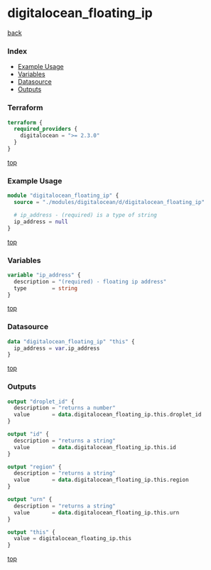 # digitalocean_floating_ip

[back](../digitalocean.md)

### Index

- [Example Usage](#example-usage)
- [Variables](#variables)
- [Datasource](#datasource)
- [Outputs](#outputs)

### Terraform

```terraform
terraform {
  required_providers {
    digitalocean = ">= 2.3.0"
  }
}
```

[top](#index)

### Example Usage

```terraform
module "digitalocean_floating_ip" {
  source = "./modules/digitalocean/d/digitalocean_floating_ip"

  # ip_address - (required) is a type of string
  ip_address = null
}
```

[top](#index)

### Variables

```terraform
variable "ip_address" {
  description = "(required) - floating ip address"
  type        = string
}
```

[top](#index)

### Datasource

```terraform
data "digitalocean_floating_ip" "this" {
  ip_address = var.ip_address
}
```

[top](#index)

### Outputs

```terraform
output "droplet_id" {
  description = "returns a number"
  value       = data.digitalocean_floating_ip.this.droplet_id
}

output "id" {
  description = "returns a string"
  value       = data.digitalocean_floating_ip.this.id
}

output "region" {
  description = "returns a string"
  value       = data.digitalocean_floating_ip.this.region
}

output "urn" {
  description = "returns a string"
  value       = data.digitalocean_floating_ip.this.urn
}

output "this" {
  value = digitalocean_floating_ip.this
}
```

[top](#index)